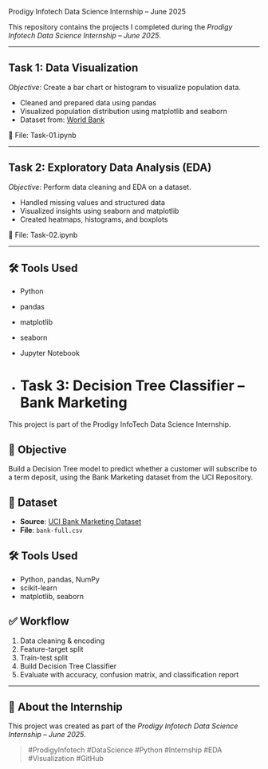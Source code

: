 Prodigy Infotech Data Science Internship – June 2025

This repository contains the projects I completed during the *Prodigy Infotech Data Science Internship – June 2025*.

---

## Task 1: Data Visualization

*Objective*: Create a bar chart or histogram to visualize population data.

- Cleaned and prepared data using pandas
- Visualized population distribution using matplotlib and seaborn
- Dataset from: [World Bank](https://data.worldbank.org/indicator/SP.POP.TOTL)

📁 File: Task-01.ipynb

---

##  Task 2: Exploratory Data Analysis (EDA)

*Objective*: Perform data cleaning and EDA on a dataset.

- Handled missing values and structured data
- Visualized insights using seaborn and matplotlib
- Created heatmaps, histograms, and boxplots

📁 File: Task-02.ipynb

---

## 🛠️ Tools Used

- Python
- pandas
- matplotlib
- seaborn
- Jupyter Notebook

- # Task 3: Decision Tree Classifier – Bank Marketing

This project is part of the Prodigy InfoTech Data Science Internship.

## 📌 Objective

Build a Decision Tree model to predict whether a customer will subscribe to a term deposit, using the Bank Marketing dataset from the UCI Repository.

## 📁 Dataset

- **Source**: [UCI Bank Marketing Dataset](https://archive.ics.uci.edu/ml/datasets/Bank+Marketing)
- **File**: `bank-full.csv`

## 🛠️ Tools Used

- Python, pandas, NumPy
- scikit-learn
- matplotlib, seaborn

## ✅ Workflow

1. Data cleaning & encoding
2. Feature-target split
3. Train-test split
4. Build Decision Tree Classifier
5. Evaluate with accuracy, confusion matrix, and classification report

---

## 📌 About the Internship

This project was created as part of the *Prodigy Infotech Data Science Internship – June 2025*.

> #ProdigyInfotech #DataScience #Python #Internship #EDA #Visualization #GitHub
